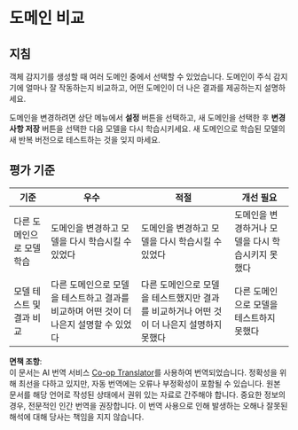 <!--
CO_OP_TRANSLATOR_METADATA:
{
  "original_hash": "d93ee76fac4c2199973689ecd05baaf9",
  "translation_date": "2025-08-24T21:18:54+00:00",
  "source_file": "5-retail/lessons/1-train-stock-detector/assignment.md",
  "language_code": "ko"
}
-->
# 도메인 비교

## 지침

객체 감지기를 생성할 때 여러 도메인 중에서 선택할 수 있었습니다. 도메인이 주식 감지기에 얼마나 잘 작동하는지 비교하고, 어떤 도메인이 더 나은 결과를 제공하는지 설명하세요.

도메인을 변경하려면 상단 메뉴에서 **설정** 버튼을 선택하고, 새 도메인을 선택한 후 **변경 사항 저장** 버튼을 선택한 다음 모델을 다시 학습시키세요. 새 도메인으로 학습된 모델의 새 반복 버전으로 테스트하는 것을 잊지 마세요.

## 평가 기준

| 기준 | 우수 | 적절 | 개선 필요 |
| ---- | ---- | ---- | -------- |
| 다른 도메인으로 모델 학습 | 도메인을 변경하고 모델을 다시 학습시킬 수 있었다 | 도메인을 변경하고 모델을 다시 학습시킬 수 있었다 | 도메인을 변경하거나 모델을 다시 학습시키지 못했다 |
| 모델 테스트 및 결과 비교 | 다른 도메인으로 모델을 테스트하고 결과를 비교하며 어떤 것이 더 나은지 설명할 수 있었다 | 다른 도메인으로 모델을 테스트했지만 결과를 비교하거나 어떤 것이 더 나은지 설명하지 못했다 | 다른 도메인으로 모델을 테스트하지 못했다 |

**면책 조항**:  
이 문서는 AI 번역 서비스 [Co-op Translator](https://github.com/Azure/co-op-translator)를 사용하여 번역되었습니다. 정확성을 위해 최선을 다하고 있지만, 자동 번역에는 오류나 부정확성이 포함될 수 있습니다. 원본 문서를 해당 언어로 작성된 상태에서 권위 있는 자료로 간주해야 합니다. 중요한 정보의 경우, 전문적인 인간 번역을 권장합니다. 이 번역 사용으로 인해 발생하는 오해나 잘못된 해석에 대해 당사는 책임을 지지 않습니다.